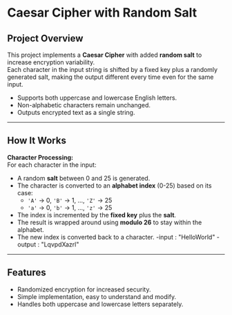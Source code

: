 # Caesar Cipher with Random Salt

## Project Overview
This project implements a **Caesar Cipher** with added **random salt** to increase encryption variability.  
Each character in the input string is shifted by a fixed key plus a randomly generated salt, making the output different every time even for the same input.

- Supports both uppercase and lowercase English letters.
- Non-alphabetic characters remain unchanged.
- Outputs encrypted text as a single string.

---

## How It Works
 **Character Processing:**  
   For each character in the input:
   - A random **salt** between 0 and 25 is generated.
   - The character is converted to an **alphabet index** (0-25) based on its case:
     - `'A'` → 0, `'B'` → 1, ..., `'Z'` → 25  
     - `'a'` → 0, `'b'` → 1, ..., `'z'` → 25
   - The index is incremented by the **fixed key** plus the **salt**.
   - The result is wrapped around using **modulo 26** to stay within the alphabet.
   - The new index is converted back to a character.
   -input : "HelloWorld"
   -output : "LqvpdXazrl"

---

## Features
- Randomized encryption for increased security.
- Simple implementation, easy to understand and modify.
- Handles both uppercase and lowercase letters separately.
